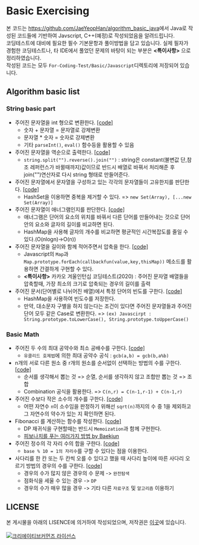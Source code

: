 # Basic Exercising
 본 코드는 <https://github.com/JaeYeopHan/algorithm_basic_java>에서 Java로 작성된 코드들에 기반하여 Javscript, C++(예정)로 작성되었음을 알려드립니다. <br>코딩테스트에 대비에 필요한 필수 기본문항과 풀이방법을 담고 있습니다. 실제 필자가 경험한 코딩테스트나, 타 IDE에서 풀었던 문제의 바탕이 되는 부분은 __<특이사항>__ 으로 정리하였습니다. <br>작성된 코드는 모두 `For-Coding-Test/Basic/Javascript`디렉토리에 저장되어 있습니다.
</br>

## Algorithm basic list
### String basic part
* 주어진 문자열을 int 형으로 변환한다.
    [[code]](https://github.com/ss-won/For-Coding-Test/blob/master/Basic/Javascript/string1.js)
    * 숫자 + 문자열 = 문자열로 강제변환
    * 문자열 * 숫자 = 숫자로 강제변환
    * 기타 `parseInt()`, `eval()` 함수등을 활용할 수 있음
* 주어진 문자열을 역순으로 출력한다.
    [[code]](https://github.com/ss-won/For-Coding-Test/blob/master/Basic/Javascript/string2.js)
    * `string.split("").reverse().join("")` : string은 constant(불변값 단,참조 레퍼런스가 바뀔때까지)값이므로 반드시 배열로 바꿔서 처리해준 후 join("")연산자로 다시 string 형태로 만들어준다.
* 주어진 문자열에서 문자열을 구성하고 있는 각각의 문자열들이 고유한지를 판단한다.
    [[code]](https://github.com/ss-won/For-Coding-Test/blob/master/Basic/Javascript/string3.js)
    * HashSet을 이용하면 중복을 제거할 수 있다. => `new Set(Array), [...new Set(Array)]`
* 주어진 문자열이 애너그램인지를 판단한다.
    [[code]](https://github.com/ss-won/For-Coding-Test/blob/master/Basic/Javascript/string4.js)
    * 애너그램은 단어의 요소의 위치를 바꿔서 다른 단어를 만들어내는 것으로 단어안의 요소와 글자의 길이를 비교하면 된다.
    * HashMap을 사용해 글자의 개수를 비교하면 평균적인 시간복잡도를 줄일 수 있다.(O(nlogn)->O(n))
* 주어진 문자열을 길이와 함께 적어주면서 압축을 한다.
    [[code]](https://github.com/ss-won/For-Coding-Test/blob/master/Basic/Javascript/string5.js)
    * Javascript의 `Map`과 `Map.prototype.forEach(callbackfun(value,key,thisMap))` 메소드를 활용하면 간결하게 구현할 수 있다.
    * __<특이사항>__ 카카오 겨울인턴십 코딩테스트(2020) : 주어진 문자열 배열들을 압축할때, 가장 최소의 크기로 압축되는 경우의 길이를 출력
* 주어진 문서(단어별로 나뉘어진 배열)에서 특정 단어의 빈도를 구한다.
    [[code]](https://github.com/ss-won/For-Coding-Test/blob/master/Basic/Javascript/string6.js)
    * HashMap을 사용하여 빈도수를 저장한다.
    * 만약, 대소문자 구별을 하지 않는다는 조건이 있다면 주어진 문자열들과 주어진 단어 모두 같은 Case로 변환한다. => `(ex) Javascirpt : String.prototype.toLowerCase(), String.prototype.toUpperCase()`
### Basic Math
* 주어진 두 수의 최대 공약수와 최소 공배수를 구한다.
    [[code]](https://github.com/ss-won/For-Coding-Test/blob/master/Basic/Javascript/math1.js)
    * `유클리드 호제법`에 의한 최대 공약수 공식 : `gcb(a,b) = gcb(b,a%b)`
* n개의 서로 다른 원소 중 r개의 원소를 순서없이 선택하는 방법의 수를 구한다.
    [[code]](https://github.com/ss-won/For-Coding-Test/blob/master/Basic/Javascript/math2.js)
    * 순서를 생각해서 뽑는 것 => 순열, 순서를 생각하지 않고 조합만 뽑는 것 => 조합
    * Combination 공식을 활용한다. => `C(n,r) = C(n-1,r-1) + C(n-1,r)`
* 주어진 수보다 작은 소수의 개수를 구한다.
    [[code]](https://github.com/ss-won/For-Coding-Test/blob/master/Basic/Javascript/math3.js)
    * 어떤 자연수 `n`이 소수임을 판정하기 위해선 `sqrt(n)`까지의 수 중 1을 제외하고 그 자연수의 약수가 있는 지 확인하면 된다.
* Fibonacci 를 계산하는 함수를 작성한다.
    [[code]](https://github.com/ss-won/For-Coding-Test/blob/master/Basic/Javascript/math4.js)
    * DP 재귀식을 구현할때는 반드시 `Memoization`과 함께 구현한다.
    * [피보나치를 푸는 여러가지 방법 by Baekjun](https://www.acmicpc.net/blog/view/28)
* 주어진 정수의 각 자리 수의 합을 구한다.
    [[code]](https://github.com/ss-won/For-Coding-Test/blob/master/Basic/Javascript/math5.js)
    * `base % 10 = 1의 자리수`를 구할 수 있다는 점을 이용한다.
* 사다리를 한 칸 또는 두 칸씩 오를 수 있다고 했을 때 사다리 높이에 따른 사다리 오르기 방법의 경우의 수를 구한다.
    [[code]](https://github.com/ss-won/For-Coding-Test/blob/master/Basic/Javascript/math6.js)
    * 경우의 수가 많지 않은 경우의 수 문제 -> `완전탐색`
    * 점화식을 세울 수 있는 경우 -> `DP`
    * 경우의 수가 매우 많을 경우 -> 기타 다른 `자료구조` 및 `알고리즘` 이용하기

## LICENSE
본 게시물을 아래의 LISENCE에 의거하여 작성되었으며, 저작권은 [이곳](https://github.com/JaeYeopHanalgorithm_basic_java)에 있습니다.  <br><br><a rel="license" href="http://creativecommons.orglicenses/by/4.0/"><img alt="크리에이티브커먼즈 라이선스" style="border-width:0" src="https://i.creativecommons.org/l/by/4.0/88x31.png" /></a>
    
